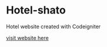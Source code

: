 # Hotel-shato
Hotel website created with Codeigniter

[visit website here](http://hotel-shato.od.ua/)
